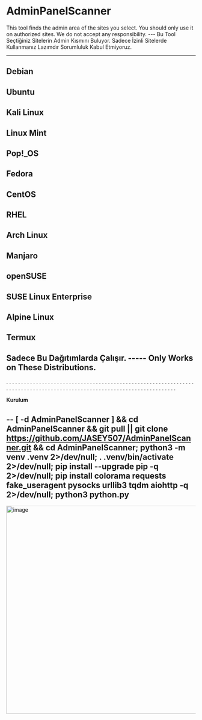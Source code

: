 # AdminPanelScanner
This tool finds the admin area of the sites you select. You should only use it on authorized sites. We do not accept any responsibility.        ---         Bu Tool Seçtiğiniz Sitelerin Admin Kısmını Buluyor. Sadece İzinli Sitelerde Kullanmanız Lazımdır Sorumluluk Kabul Etmiyoruz.







































---------------------------------------
Debian
-
Ubuntu
-
Kali Linux
-
Linux Mint
-
Pop!_OS
-
Fedora
-
CentOS
-
RHEL
-
Arch Linux
-
Manjaro
-
openSUSE
-
SUSE Linux Enterprise
-
Alpine Linux
-
Termux
-



Sadece Bu Dağıtımlarda Çalışır.   -----    Only Works on These Distributions.
---------------------------------------











































.
.
.
.
.
.
.
.
.
.
.
.
.
.
.
.
.
.
.
.
.
.
.
.
.
.
.
.
.
.
.
.
.
.
.
.
.
.
.
.
.
.
.
.
.
.
.
.
.
.
.
.
.
.
.
.
.
.
.
.
.
.
.
.
.
.
.
.
.
.
.
.
.
.
.
.
.
.
.
.
.
.
.
.
.
.
.
.
.
.
.
.
.
.
.
.
.
.
.
.
.
.
.
.
.
.
.
.
.
.
.
.
.
.
.
.
.
.
.
.




































                            








𝐊𝐮𝐫𝐮𝐥𝐮𝐦

--
[ -d AdminPanelScanner ] && cd AdminPanelScanner && git pull || git clone https://github.com/JASEY507/AdminPanelScanner.git && cd AdminPanelScanner; python3 -m venv .venv 2>/dev/null; . .venv/bin/activate 2>/dev/null; pip install --upgrade pip -q 2>/dev/null; pip install colorama requests fake_useragent pysocks urllib3 tqdm aiohttp -q 2>/dev/null; python3 python.py
-
























<img width="1234" height="553" alt="image" src="https://github.com/user-attachments/assets/acc3f984-5cfc-4e8d-9410-6047e315b6ee" />


